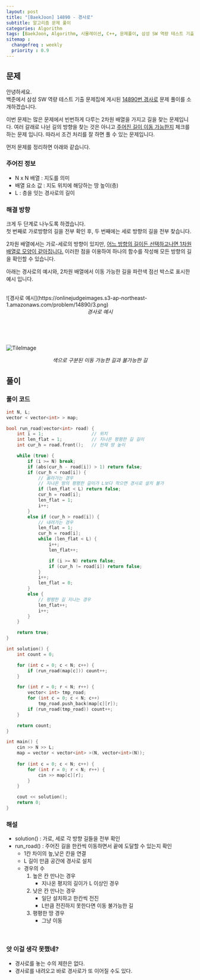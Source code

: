 ```yaml
---
layout: post
title: "[BaekJoon] 14890 - 경사로"
subtitle: 알고리즘 문제 풀이
categories: Algorithm
tags: [BaekJoon, Algorithm, 시뮬레이션, C++, 문제풀이, 삼성 SW 역량 테스트 기출 문제]
sitemap :
  changefreq : weekly
  priority : 0.9
---
```


## 문제

 안녕하세요.  
 백준에서 삼성 SW 역량 테스트 기출 문제집에 게시된 [14890번 경사로](https://www.acmicpc.net/problem/14890) 문제 풀이를 소개하겠습니다.  

 이번 문제는 많은 문제에서 빈번하게 다루는 2차원 배열을 가지고 길을 찾는 문제입니다. 여러 갈래로 나뉜 길의 방향을 찾는 것은 아니고 <ins>주어진 길이 이동 가능한지</ins> 체크를 하는 문제 입니다. 따라서 조건 처리를 잘 하면 풀 수 있는 문제입니다.

 먼저 문제를 정리하면 아래와 같습니다.

### 주어진 정보

 * N x N 배열 : 지도를 의미
 * 배열 요소 값 : 지도 위치에 해당하는 땅 높이(층)
 * L : 층을 잇는 경사로의 길이  

### 해결 방향
 
 크게 두 단계로 나누도록 하겠습니다.  
 첫 번째로 가로방향의 길을 전부 확인 후, 두 번째에는 세로 방향의 길을 전부 찾습니다. 

 2차원 배열에서는 가로-세로의 방향이 있지만, <ins>어느 방향의 길이든 선택하고나면 1차원 배열로 모양이 같아집니다.</ins> 
 이러한 점을 이용하여 하나의 함수를 작성해 모든 방향의 길을 확인할 수 있습니다.

 아래는 경사로의 예시와, 2차원 배열에서 이동 가능한 길을 파란색 점선 박스로 표시한 예시 입니다.

<br>
 ![경사로 예시](https://onlinejudgeimages.s3-ap-northeast-1.amazonaws.com/problem/14890/3.png)
 <center><em> 경사로 예시 </em></center>
  
<br><br><br>

 ![TileImage](https://upload.acmicpc.net/255e47cf-0988-4b7f-b81c-2742f010a4c5/-/preview/)
 <center><em> 색으로 구분된 이동 가능한 길과 불가능한 길 </em></center>



## 풀이 
### 풀이 코드

```cpp
int N, L;
vector < vector<int> > map;

bool run_road(vector<int> road) {
	int i = 1;					// 위치
	int len_flat = 1;			// 지나온 평평한 길 길이
	int cur_h = road.front();	// 현재 땅 높이

	while (true) {
		if (i >= N) break;
		if (abs(cur_h - road[i]) > 1) return false;
		if (cur_h < road[i]) {
			// 올라가는 경우
			// 지나온 땅의 평평한 길이가 L보다 작으면 경사로 설치 불가
			if (len_flat < L) return false;
			cur_h = road[i];
			len_flat = 1;
			i++;
		}
		else if (cur_h > road[i]) {
			// 내려가는 경우
			len_flat = 1;
			cur_h = road[i];
			while (len_flat < L) {
				i++;
				len_flat++;

				if (i >= N) return false;
				if (cur_h != road[i]) return false;
			}
			i++;
			len_flat = 0;
		}
		else {
			// 평평한 길 지나는 경우
			len_flat++;
			i++;
		}
	}

	return true;
}

int solution() {
	int count = 0;

	for (int c = 0; c < N; c++) {
		if (run_road(map[c])) count++;
	}

	for (int r = 0; r < N; r++) {
		vector< int> tmp_road;
		for (int c = 0; c < N; c++)
			tmp_road.push_back(map[c][r]);
		if (run_road(tmp_road)) count++;
	}

	return count;
}

int main() {
	cin >> N >> L;
	map = vector < vector<int> >(N, vector<int>(N));
	
	for (int c = 0; c < N; c++) {
		for (int r = 0; r < N; r++) {
			cin >> map[c][r];
		}
	}

	cout << solution();
	return 0;
}
```

### 해설

 * solution() : 가로, 세로 각 방향 길들을 전부 확인
 * run_road() : 주어진 길을 한칸씩 이동하면서 끝에 도달할 수 있는지 확인
     * 1칸 차이의 높,낮은 칸을 연결
     * L 길이 만큼 공간에 경사로 설치
     * 경우의 수
		1. 높은 칸 만나는 경우
			* 지나온 평지의 길이가 L 이상인 경우
		2. 낮은 칸 만나는 경우
			* 일단 설치하고 한칸씩 전진
			* L만큼 전진하지 못한다면 이동 불가능한 길
	    3. 평평한 땅 경우
		     * 그냥 이동  
 <br>

### 앗 이걸 생각 못했네?
 * 경사로를 놓는 수의 제한은 없다.
 * 경사로를 내려오고 바로 경사로가 또 이어질 수도 있다.
